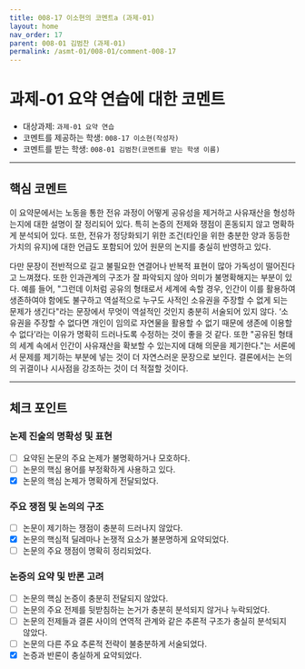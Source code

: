 ```yaml
---
title: 008-17 이소현의 코멘트a (과제-01) 
layout: home
nav_order: 17
parent: 008-01 김범찬 (과제-01)
permalink: /asmt-01/008-01/comment-008-17
---
```


# 과제-01 요약 연습에 대한 코멘트

- 대상과제: `과제-01 요약 연습`
- 코멘트를 제공하는 학생: `008-17 이소현(작성자)` 
- 코멘트를 받는 학생: `008-01 김범찬(코멘트를 받는 학생 이름)` 

---

## 핵심 코멘트

 이 요약문에서는 노동을 통한 전유 과정이 어떻게 공유성을 제거하고 사유재산을 형성하는지에 대한 설명이 잘 정리되어 있다. 특히 논증의 전제와 쟁점이 혼동되지 않고 명확하게 분석되어 있다. 또한, 전유가 정당화되기 위한 조건(타인을 위한 충분한 양과 동등한 가치의 유지)에 대한 언급도 포함되어 있어 원문의 논지를 충실히 반영하고 있다. 

 다만 문장이 전반적으로 길고 불필요한 연결어나 반복적 표현이 많아 가독성이 떨어진다고 느껴졌다. 또한 인과관계의 구조가 잘 파악되지 않아 의미가 불명확해지는 부분이 있다. 예를 들어, "그런데 이처럼 공유의 형태로서 세계에 속할 경우, 인간이 이를 활용하여 생존하여야 함에도 불구하고 역설적으로 누구도 사적인 소유권을 주장할 수 없게 되는 문제가 생긴다"라는 문장에서 무엇이 역설적인 것인지 충분히 서술되어 있지 않다. ‘소유권을 주장할 수 없다면 개인이 임의로 자연물을 활용할 수 없기 때문에 생존에 이용할 수 없다’라는 이유가 명확히 드러나도록 수정하는 것이 좋을 것 같다. 또한 "공유된 형태의 세계 속에서 인간이 사유재산을 확보할 수 있는지에 대해 의문을 제기한다."는 서론에서 문제를 제기하는 부분에 넣는 것이 더 자연스러운 문장으로 보인다. 결론에서는 논의의 귀결이나 시사점을 강조하는 것이 더 적절할 것이다.

---

## 체크 포인트

### 논제 진술의 명확성 및 표현  
- [ ] 요약된 논문의 주요 논제가 불명확하거나 모호하다.  
- [ ] 논문의 핵심 용어를 부정확하게 사용하고 있다.  
- [x] 논문의 핵심 논제가 명확하게 전달되었다.  

### 주요 쟁점 및 논의의 구조  
- [ ] 논문이 제기하는 쟁점이 충분히 드러나지 않았다.  
- [x] 논문의 핵심적 딜레마나 논쟁적 요소가 불분명하게 요약되었다.  
- [ ] 논문의 주요 쟁점이 명확히 정리되었다.  

### 논증의 요약 및 반론 고려  
- [ ] 논문의 핵심 논증이 충분히 전달되지 않았다.  
- [ ] 논문의 주요 전제를 뒷받침하는 논거가 충분히 분석되지 않거나 누락되었다.  
- [ ] 논문의 전제들과 결론 사이의 연역적 관계와 같은 추론적 구조가 충실히 분석되지 않았다.  
- [ ] 논문의 다른 주요 추론적 전략이 불충분하게 서술되었다.
- [x] 논증과 반론이 충실하게 요약되었다. 